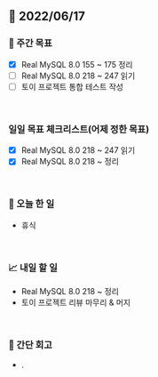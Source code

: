 ## 📅 2022/06/17


### 👏 주간 목표

- [x] Real MySQL 8.0 155 ~ 175 정리
- [ ] Real MySQL 8.0 218 ~ 247 읽기
- [ ] 토이 프로젝트 통합 테스트 작성

<br/>

### 일일 목표 체크리스트(어제 정한 목표)

- [x] Real MySQL 8.0 218 ~ 247 읽기
- [x] Real MySQL 8.0 218 ~ 정리

<br/>

### 💯 오늘 한 일

- 휴식

<br/>

### 📈 내일 할 일

- Real MySQL 8.0 218 ~ 정리
- 토이 프로젝트 리뷰 마무리 & 머지

<br/>

### 🤔 간단 회고

- .




 




 








